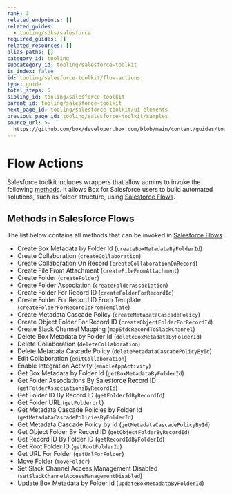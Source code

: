 ```yaml
---
rank: 3
related_endpoints: []
related_guides:
  - tooling/sdks/salesforce
required_guides: []
related_resources: []
alias_paths: []
category_id: tooling
subcategory_id: tooling/salesforce-toolkit
is_index: false
id: tooling/salesforce-toolkit/flow-actions
type: guide
total_steps: 5
sibling_id: tooling/salesforce-toolkit
parent_id: tooling/salesforce-toolkit
next_page_id: tooling/salesforce-toolkit/ui-elements
previous_page_id: tooling/salesforce-toolkit/samples
source_url: >-
  https://github.com/box/developer.box.com/blob/main/content/guides/tooling/salesforce-toolkit/flow-actions.md
---
```

# Flow Actions

Salesforce toolkit includes wrappers that allow admins
to invoke the following [methods]. It allows Box for Salesforce
users to build automated solutions, such as folder structure,
using [Salesforce Flows].

## Methods in Salesforce Flows

The list below contains all methods that can be invoked in
[Salesforce Flows].

<!--alex ignore -->

- Create Box Metadata by Folder Id (`createBoxMetadataByFolderId`)
- Create Collaboration (`createCollaboration`)
- Create Collaboration On Record (`createCollaborationOnRecord`)
- Create File From Attachment (`createFileFromAttachment`)
- Create Folder (`createFolder`)
- Create Folder Association (`createFolderAssociation`)
- Create Folder For Record ID (`createFolderForRecordId`)
- Create Folder For Record ID From Template (`createFolderForRecordIdFromTemplate`)
- Create Metadata Cascade Policy (`createMetadataCascadePolicy`)
- Create Object Folder For Record ID (`createObjectFolderForRecordId`)
- Create Slack Channel Mapping (`mapSfdcRecordToSlackChannel`)
- Delete Box Metadata by Folder Id (`deleteBoxMetadataByFolderId`)
- Delete Collaboration (`deleteCollaboration`)
- Delete Metadata Cascade Policy (`deleteMetadataCascadePolicyById`)
- Edit Collaboration (`editCollaboration`)
- Enable Integration Activity (`enableAppActivity`)
- Get Box Metadata by Folder Id (`getBoxMetadataByFolderId`)
- Get Folder Associations By Salesforce Record ID (`getFolderAssociationsByRecordId`)
- Get Folder ID By Record ID (`getFolderIdByRecordId`)
- Get Folder URL (`getFolderUrl`)
- Get Metadata Cascade Policies by Folder Id (`getMetadataCascadePoliciesByFolderId`)
- Get Metadata Cascade Policy by Id (`getMetadataCascadePolicyById`)
- Get Object Folder By Record ID (`getObjectFolderByRecordId`)
- Get Record ID By Folder ID (`getRecordIdByFolderId`)
- Get Root Folder ID (`getRootFolderId`)
- Get URL For Folder (`getUrlForFolder`)
- Move Folder (`moveFolder`)
- Set Slack Channel Access Management Disabled (`setSlackChannelAccessManagementDisabled`)
- Update Box Metadata by Folder Id (`updateBoxMetadataByFolderId`)

<!--alex enable -->

[methods]: g://tooling/salesforce-toolkit/methods
[Salesforce Flows]: https://help.salesforce.com/s/articleView?id=sf.flow.htm&type=5